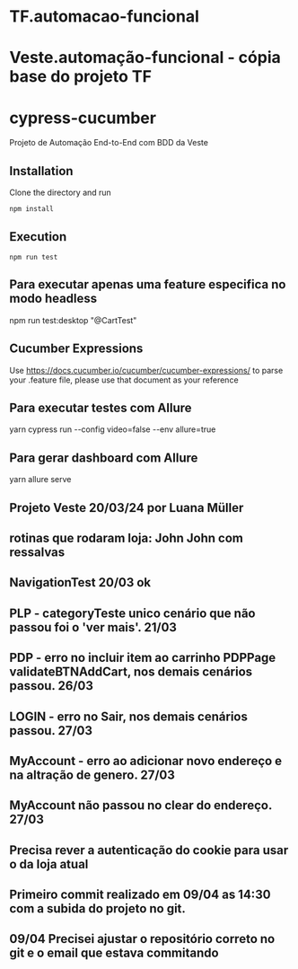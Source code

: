 # TF.automacao-funcional 
# Veste.automação-funcional - cópia base do projeto TF

# cypress-cucumber

Projeto de Automação End-to-End com BDD da Veste 

## Installation

Clone the directory and run

```shell
npm install
```

## Execution

```shell
npm run test
```
## Para executar apenas uma feature especifica no modo headless
npm run test:desktop "@CartTest"
## Cucumber Expressions

Use https://docs.cucumber.io/cucumber/cucumber-expressions/ to parse your .feature file, please use that document as your reference

## Para executar testes com Allure
yarn cypress run --config video=false --env allure=true

## Para gerar dashboard com Allure
yarn allure serve

## Projeto Veste 20/03/24 por Luana Müller
## rotinas que rodaram loja: John John com ressalvas
## NavigationTest 20/03 ok
## PLP - categoryTeste unico cenário que não passou foi o 'ver mais'. 21/03
## PDP - erro no incluir item ao carrinho PDPPage validateBTNAddCart, nos demais cenários passou. 26/03
## LOGIN - erro no Sair, nos demais cenários passou. 27/03
## MyAccount - erro ao adicionar novo endereço e na altração de genero. 27/03
## MyAccount não passou no clear do endereço. 27/03
## Precisa rever a autenticação do cookie para usar o da loja atual
## Primeiro commit realizado em 09/04 as 14:30 com a subida do projeto no git.
## 09/04 Precisei ajustar o repositório correto no git e o email que estava commitando


